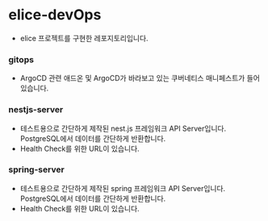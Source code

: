 # elice-devOps

- elice 프로젝트를 구현한 레포지토리입니다.

### gitops

- ArgoCD 관련 애드온 및 ArgoCD가 바라보고 있는 쿠버네티스 매니페스트가 들어있습니다.

### nestjs-server

- 테스트용으로 간단하게 제작된 nest.js 프레임워크 API Server입니다. PostgreSQL에서 데이터를 간단하게 반환합니다.
- Health Check를 위한 URL이 있습니다.

### spring-server

- 테스트용으로 간단하게 제작된 spring 프레임워크 API Server입니다. PostgreSQL에서 데이터를 간단하게 반환합니다.
- Health Check를 위한 URL이 있습니다.
